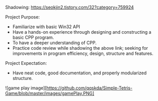 Shadowing: https://seokjin2.tistory.com/32?category=759924

Project Purpose:
  * Familiarize with basic Win32 API
  * Have a hands-on experience through designing and constructing a basic CPP program.
  * To have a deeper understanding of CPP.
  * Practice code review while shadowing the above link; seeking for improvements in program efficiency, design, structure and features.
  
Project Expectation:
  * Have neat code, good documentation, and properly modularized structure.
  
![game play image][https://github.com/qqskda/Simple-Tetris-Game/blob/master/images/gamePlay.PNG]
